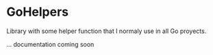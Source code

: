 # GoHelpers
Library with some helper function that I normaly use in all Go proyects. 

... documentation coming soon